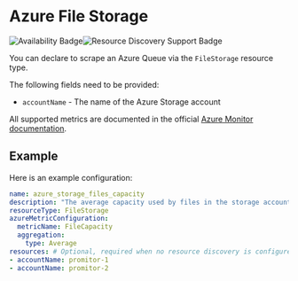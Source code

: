 # Azure File Storage

![Availability Badge](https://img.shields.io/badge/Available%20Starting-v1.0-green.svg)![Resource Discovery Support Badge](https://img.shields.io/badge/Support%20for%20Resource%20Discovery-No-red.svg)

You can declare to scrape an Azure Queue via the `FileStorage` resource type.

The following fields need to be provided:

- `accountName` - The name of the Azure Storage account

All supported metrics are documented in the official [Azure Monitor documentation](https://docs.microsoft.com/en-us/azure/azure-monitor/platform/metrics-supported#microsoftstoragestorageaccountsfileservices).

## Example

Here is an example configuration:

```yaml
name: azure_storage_files_capacity
description: "The average capacity used by files in the storage account"
resourceType: FileStorage
azureMetricConfiguration:
  metricName: FileCapacity
  aggregation:
    type: Average
resources: # Optional, required when no resource discovery is configured
- accountName: promitor-1
- accountName: promitor-2
```

